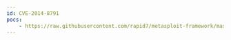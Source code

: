```yaml
---
id: CVE-2014-8791
pocs:
    - https://raw.githubusercontent.com/rapid7/metasploit-framework/master/modules/exploits/unix/webapp/tuleap_unserialize_exec.rb
---
```

